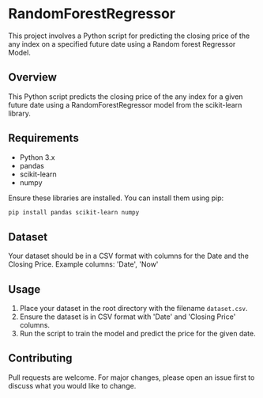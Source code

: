 # RandomForestRegressor
This project involves a Python script for predicting the closing price of the any index on a specified future date using a Random forest Regressor Model.

## Overview
This Python script predicts the closing price of the any index for a given future date using a RandomForestRegressor model from the scikit-learn library.

## Requirements
- Python 3.x
- pandas
- scikit-learn
- numpy

Ensure these libraries are installed. You can install them using pip:
```bash
pip install pandas scikit-learn numpy
```
## Dataset

Your dataset should be in a CSV format with columns for the Date and the Closing Price. Example columns: 'Date', 'Now'

   ## Usage

1. Place your dataset in the root directory with the filename `dataset.csv`.
2. Ensure the dataset is in CSV format with 'Date' and 'Closing Price' columns.
3. Run the script to train the model and predict the price for the given date.

## Contributing

Pull requests are welcome. For major changes, please open an issue first to discuss what you would like to change.



